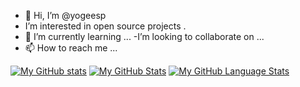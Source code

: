 - 👋 Hi, I’m @yogeesp
- I’m interested in open source projects .
- 🌱 I’m currently learning ...
-I’m looking to collaborate on ...
- 📫 How to reach me ...

<!---
kaleido484/kaleido484 is a ✨ special ✨ repository because its `README.md` (this file) appears on your GitHub profile.
You can click the Preview link to take a look at your changes.
--->
[![My GitHub stats](https://github-readme-stats.vercel.app/api?username=yogeesp)](https://github.com/anuraghazra/github-readme-stats)
[![My GitHub Stats](https://github-readme-stats.vercel.app/api/?username=yogeesp&count_private=true&theme=tokyonight&showicons=true)]()
[![My GitHub Language Stats](https://github-readme-stats.vercel.app/api/top-langs/?username=yogeesp&langs_count=5&theme=tokyonight)]()
